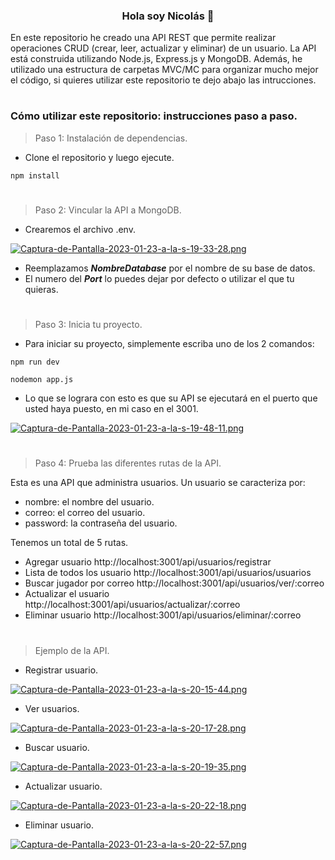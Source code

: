 <h3 align="center">Hola soy Nicolás 👋</h3>

En este repositorio he creado una API REST que permite realizar operaciones CRUD (crear, leer, actualizar y eliminar) de un usuario. La API está construida utilizando Node.js, Express.js y MongoDB. Además, he utilizado una estructura de carpetas MVC/MC para organizar mucho mejor el código, si quieres utilizar este repositorio te dejo abajo las intrucciones.
#
### Cómo utilizar este repositorio: instrucciones paso a paso.
>Paso 1: Instalación de dependencias.
- Clone el repositorio y luego ejecute.
```
npm install
```

#

>Paso 2: Vincular la API a MongoDB.
- Crearemos el archivo .env.

[![Captura-de-Pantalla-2023-01-23-a-la-s-19-33-28.png](https://i.postimg.cc/kMRY2hVP/Captura-de-Pantalla-2023-01-23-a-la-s-19-33-28.png)](https://postimg.cc/6TwfScLM)

- Reemplazamos ***NombreDatabase*** por el nombre de su base de datos.
- El numero del ***Port*** lo puedes dejar por defecto o utilizar el que tu quieras.

#

>Paso 3: Inicia tu proyecto.
- Para iniciar su proyecto, simplemente escriba uno de los 2 comandos:
```
npm run dev
```
```
nodemon app.js
```
- Lo que se lograra con esto es que su API se ejecutará en el puerto que usted haya puesto, en mi caso en el 3001.

[![Captura-de-Pantalla-2023-01-23-a-la-s-19-48-11.png](https://i.postimg.cc/PJ1BY65y/Captura-de-Pantalla-2023-01-23-a-la-s-19-48-11.png)](https://postimg.cc/V0LGcWM0)

#

>Paso 4: Prueba las diferentes rutas de la API.
 
 Esta es una API que administra usuarios. Un usuario se caracteriza por:

- nombre: el nombre del usuario.
- correo: el correo del usuario.
- password: la contraseña del usuario.

 Tenemos un total de 5 rutas.

- Agregar usuario http://localhost:3001/api/usuarios/registrar
- Lista de todos los usuario http://localhost:3001/api/usuarios/usuarios
- Buscar jugador por correo http://localhost:3001/api/usuarios/ver/:correo
- Actualizar el usuario http://localhost:3001/api/usuarios/actualizar/:correo
- Eliminar usuario http://localhost:3001/api/usuarios/eliminar/:correo

#

>Ejemplo de la API. 

- Registrar usuario.

[![Captura-de-Pantalla-2023-01-23-a-la-s-20-15-44.png](https://i.postimg.cc/fWj3wMw3/Captura-de-Pantalla-2023-01-23-a-la-s-20-15-44.png)](https://postimg.cc/hhv4sWQg)

- Ver usuarios.

[![Captura-de-Pantalla-2023-01-23-a-la-s-20-17-28.png](https://i.postimg.cc/yY8Ns9Q5/Captura-de-Pantalla-2023-01-23-a-la-s-20-17-28.png)](https://postimg.cc/w3nzktdc)

- Buscar usuario.

[![Captura-de-Pantalla-2023-01-23-a-la-s-20-19-35.png](https://i.postimg.cc/zXQqNQRb/Captura-de-Pantalla-2023-01-23-a-la-s-20-19-35.png)](https://postimg.cc/bs17H3gp)

- Actualizar usuario.

[![Captura-de-Pantalla-2023-01-23-a-la-s-20-22-18.png](https://i.postimg.cc/FKZqrfnW/Captura-de-Pantalla-2023-01-23-a-la-s-20-22-18.png)](https://postimg.cc/cKvTTJWw)

- Eliminar usuario.

[![Captura-de-Pantalla-2023-01-23-a-la-s-20-22-57.png](https://i.postimg.cc/t4ty64MP/Captura-de-Pantalla-2023-01-23-a-la-s-20-22-57.png)](https://postimg.cc/3kRP5Y7J)

